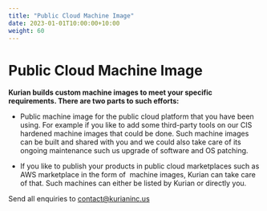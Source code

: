 ```yaml
---
title: "Public Cloud Machine Image"
date: 2023-01-01T10:00:00+10:00
weight: 60
---
```


Public Cloud Machine Image
==========================

**Kurian builds custom machine images to meet your specific requirements. There are two parts to such efforts:**

*   Public machine image for the public cloud platform that you have been using. For example if you like to add some third-party tools on our CIS hardened machine images that could be done. Such machine images can be built and shared with you and we could also take care of its ongoing maintenance such us upgrade of software and OS patching.

*   If you like to publish your products in public cloud marketplaces such as AWS marketplace in the form of  machine images, Kurian can take care of that. Such machines can either be listed by Kurian or directly you.

Send all enquiries to [contact@kurianinc.us](mailto:contact@kurianinc.us)
